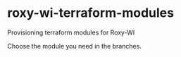 # roxy-wi-terraform-modules
Provisioning terraform modules for Roxy-WI

Choose the module you need in the branches.
